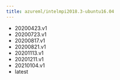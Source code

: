 ```yaml
---
title: azureml/intelmpi2018.3-ubuntu16.04
---
```

- 20200423.v1
- 20200723.v1
- 20200817.v1
- 20200821.v1
- 20201113.v1
- 20201211.v1
- 20210104.v1
- latest
